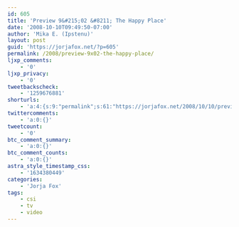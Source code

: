 ```yaml
---
id: 605
title: 'Preview 9&#215;02 &#8211; The Happy Place'
date: '2008-10-10T09:49:50-07:00'
author: 'Mika E. (Ipstenu)'
layout: post
guid: 'https://jorjafox.net/?p=605'
permalink: /2008/preview-9x02-the-happy-place/
ljxp_comments:
    - '0'
ljxp_privacy:
    - '0'
tweetbackscheck:
    - '1259676881'
shorturls:
    - 'a:4:{s:9:"permalink";s:61:"https://jorjafox.net/2008/10/10/preview-9x02-the-happy-place/";s:7:"tinyurl";s:25:"http://tinyurl.com/l6mmes";s:4:"isgd";s:18:"http://is.gd/53fxj";s:5:"bitly";s:20:"http://bit.ly/8ulZJ8";}'
twittercomments:
    - 'a:0:{}'
tweetcount:
    - '0'
btc_comment_summary:
    - 'a:0:{}'
btc_comment_counts:
    - 'a:0:{}'
astra_style_timestamp_css:
    - '1634380449'
categories:
    - 'Jorja Fox'
tags:
    - csi
    - tv
    - video
---
```


<div style="text-align: center; margin: auto"><object type="application/x-shockwave-flash" style="width:450px; height:366px;" data="http://www.youtube.com/v/hFsI3BhwAFA"><param name="movie" value="http://www.youtube.com/v/hFsI3BhwAFA" /></object></div>
